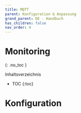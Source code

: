 ```yaml
---
title: MQTT
parent: Konfiguration & Anpassung
grand_parent: DE - Handbuch
has_children: false
nav_order: 4
---
```


# Monitoring
{: .no_toc }

Inhaltsverzeichnis

* TOC
{:toc}

# Konfiguration



